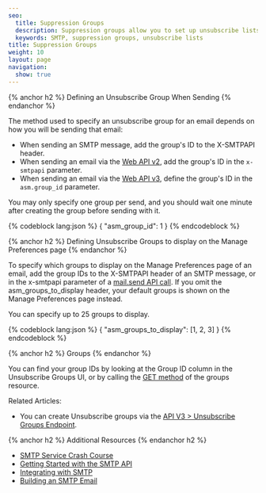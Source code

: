```yaml
---
seo:
  title: Suppression Groups
  description: Suppression groups allow you to set up unsubscribe lists and options
  keywords: SMTP, suppression groups, unsubscribe lists
title: Suppression Groups
weight: 10
layout: page
navigation:
  show: true
---
```


{% anchor h2 %}
Defining an Unsubscribe Group When Sending
{% endanchor %}

The method used to specify an unsubscribe group for an email depends on how you will be sending that email:

* When sending an SMTP message, add the group's ID to the X-SMTPAPI header.
* When sending an email via the [Web API v2]({{root_url}}/API_Reference/Web_API/mail.html), add the group's ID in the `x-smtpapi` parameter.
* When sending an email via the [Web API v3]({{root_url}}/API_Reference/Web_API_v3/Mail/index.html), define the group's ID in the `asm.group_id` parameter.

<call-out type="warning">
You may only specify one group per send, and you should wait one minute after creating the group before sending with it.
</call-out>

{% codeblock lang:json %}
{
  "asm_group_id": 1
}
{% endcodeblock %}

{% anchor h2 %}
Defining Unsubscribe Groups to display on the Manage Preferences page
{% endanchor %}

To specify which groups to display on the Manage Preferences page of an email, add the group IDs to the X-SMTPAPI header of an SMTP message, or in the x-smtpapi parameter of a [mail.send API
call]({{root_url}}/API_Reference/Web_API/mail.html).
If you omit the asm_groups_to_display header, your default groups is shown on the Manage Preferences page instead.

<call-out type="warning">
You can specify up to 25 groups to display.
</call-out>

{% codeblock lang:json %}
{
  "asm_groups_to_display": [1, 2, 3]
}
{% endcodeblock %}

{% anchor h2 %}
Groups
{% endanchor %}

You can find your group IDs by looking at the Group ID column in the Unsubscribe Groups UI, or by calling the [GET method]({{root_url}}/API_Reference/Web_API_v3/Suppression_Management/groups.html#-GET) of the groups resource.

Related Articles:

* You can create Unsubscribe groups via the [API V3 > Unsubscribe Groups Endpoint]({{root_url}}/API_Reference/Web_API_v3/Unsubscribe_Manager/groups.html#-POST).

{% anchor h2 %}
Additional Resources
{% endanchor h2 %}

- [SMTP Service Crash Course](https://sendgrid.com/blog/smtp-service-crash-course/)
- [Getting Started with the SMTP API]({{root_url}}/for-developers/getting-started/getting-started-smtp.html)
- [Integrating with SMTP]({{root_url}}/for-developers/getting-started/integrating-with-the-smtp-api.html)
- [Building an SMTP Email]({{root_url}}/for-developers/getting-started/building-an-smtp-email.html)